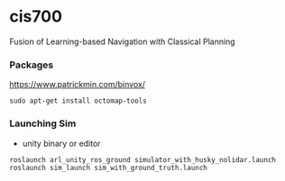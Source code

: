 # cis700
Fusion of Learning-based Navigation with Classical Planning

### Packages

https://www.patrickmin.com/binvox/

`sudo apt-get install octomap-tools`


### Launching Sim
* unity binary or editor
```
roslaunch arl_unity_ros_ground simulator_with_husky_nolidar.launch
roslaunch sim_launch sim_with_ground_truth.launch 
```

